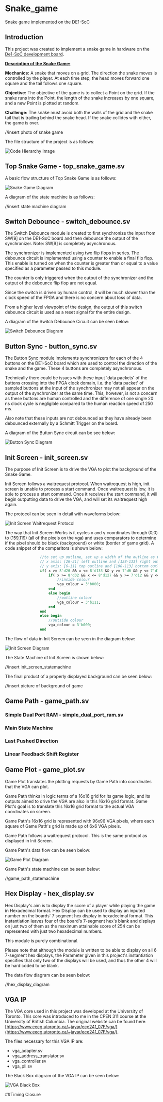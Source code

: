 # Snake_game
Snake game implemented on the DE1-SoC

## Introduction

This project was created to implement a snake game in hardware on the [De1-SoC development board](https://www.terasic.com.tw/cgi-bin/page/archive.pl?Language=English&CategoryNo=205&No=836&PartNo=1#contents).

**<ins>Description of the Snake Game:</ins>**

  **Mechanics:** A snake that moves on a grid. The direction the snake moves is controlled by the player. At each time step, the head moves forward one square and the tail follows one square. 

  **Objective:** The objective of the game is to collect a Point on the grid. If the snake runs into the Point, the length of the snake increases by one square, and a new Point is plotted at random.

  **Challenge:** The snake must avoid both the walls of the grid and the snake tail that is trailing behind the snake head. If the snake collides with either, the game is over.

  //insert photo of snake game

The file structure of the project is as follows:

![Code Hierarchy Image](supplemental/code_hierarchy.png)


## Top Snake Game - top_snake_game.sv

A basic flow structure of Top Snake Game is as follows:

![Snake Game Diagram](supplemental/snake_game_diagram.png)

A diagram of the state machine is as follows:

//insert state machine diagram

## Switch Debounce - switch_debounce.sv

The Switch Debounce module is created to first synchronize the input from SW[9] on the DE1-SoC board and then debounce the output of the synchronizer. Note: SW[9] is completely asynchronous.

The synchronizer is implemented using two flip flops in series. The debounce circuit is implemented using a counter to enable a final flip flop. This enable is turned on when the counter is greater than or equal to a value specified as a parameter passed to this module.

The counter is only triggered when the output of the synchronizer and the output of the debounce flip flop are not equal. 

Since the switch is driven by human control, it will be much slower than the clock speed of the FPGA and there is no concern about loss of data. 

From a higher level viewpoint of the design, the output of this switch debounce circuit is used as a reset signal for the entire design.

A diagram of the Switch Debounce Circuit can be seen below:

![Switch Debounce Diagram](supplemental/switch_debounce_diagram.png)

## Button Sync - button_sync.sv

The Button Sync module implements synchronizers for each of the 4 buttons on the DE1-SoC board which are used to control the direction of the snake and the game. These 4 buttons are completely asynchronous. 

Technically there could be issues with these input 'data packets' of the buttons crossing into the FPGA clock domain, i.e. the 'data packet' of sampled buttons at the input of the synchronizer may not all appear on the output of the synchronizer at the same time. This, however, is not a concern as these buttons are human controlled and the difference of one single 20 ns clock cycle is negligible compared to the human reaction speed of 250 ms.

Also note that these inputs are not debounced as they have already been debounced externally by a Schmitt Trigger on the board.

A diagram of the Button Sync circuit can be see below:

![Button Sync Diagram](supplemental/button_sync_diagram.png)

## Init Screen - init_screen.sv

The purpose of Init Screen is to drive the VGA to plot the background of the Snake Game.

Init Screen follows a waitrequest protocol. When waitrequest is high, init screen is unable to process a start command. Once waitrequest is low, it is able to process a start command. Once it receives the start command, it will begin outputting data to drive the VGA, and will set its waitrequest high again.

The protocol can be seen in detail with waveforms below:

![Init Screen Waitrequest Protocol](supplemental/init_screen_waitreq.PNG)

The way that Init Screen Works is it cycles x and y coordinates through (0,0) to (159,119) (all of the pixels on the vga) and uses comparators to determine if the pixel should be black (background) or white (border of game grid). A code snippet of the comparitors is shown below:

```systemverilog
                //to set up outline, set up a width of the outline as 6 pixels
                // x axis: [26-31] left outline and [128-133] right outline
                // y axis: [6-11] top outline and [108-113] bottom outline
                if( x >= 8'd26 && x <= 8'd133 && y >= 7'd6 && y <= 7'd113) begin
                    if( x >= 8'd32 && x <= 8'd127 && y >= 7'd12 && y <= 7'd107) begin
                        //inside colour
                        vga_colour = 3'b000;
                    end
                    else begin
                        //outline colour
                        vga_colour = 3'b111;
                    end
                end
                else begin
                    //outside colour
                    vga_colour = 3'b000;
                end
```

The flow of data in Init Screen can be seen in the diagram below:

![Init Screen Diagram](supplemental/init_screen_diagram.png)

The State Machine of Init Screen is shown below:

//insert init_screen_statemachine

The final product of a properly displayed background can be seen below:

//insert picture of background of game

## Game Path - game_path.sv

### Simple Dual Port RAM - simple_dual_port_ram.sv

### Main State Machine

### Last Pushed Direction

### Linear Feedback Shift Register

## Game Plot - game_plot.sv

Game Plot translates the plotting requests by Game Path into coordinates that the VGA can plot.

Game Path thinks in logic terms of a 16x16 grid for its game logic, and its outputs aimed to drive the VGA are also in this 16x16 grid format. Game Plot's goal is to translate this 16x16 grid format to the actual VGA coordinates on screen.

Game Path's 16x16 grid is represented with 96x96 VGA pixels, where each square of Game Path's grid is made up of 6x6 VGA pixels.

Game Path follows a waitrequest protocol. This is the same protocol as displayed in Init Screen.

Game Path's data flow can be seen below:

![Game Plot Diagram](supplemental/game_plot_diagram.png)

Game Path's state machine can be seen below:

//game_path_statemachine

## Hex Display - hex_display.sv

Hex Display's aim is to display the score of a player while playing the game in Hexadecimal format. Hex Display can be used to display an inputed number on the boards' 7 segment hex display in hexadecimal format. This instantiation leaves four of the board's 7-segment hex's blank and displays on just two of them as the maximum attainable score of 254 can be represented with just two hexadecimal numbers.

This module is purely combinational.

Please note that although the module is written to be able to display on all 6 7-segment hex displays, the Parameter given in this project's instantiation specifies that only two of the displays will be used, and thus the other 4 will be hard coded to be blank.

The data flow diagram can be seen below:

//hex_display_diagram

## VGA IP

The VGA core used in this project was developed at the University of Toronto. This core was introduced to me in the CPEN 311 course at the University of British Columbia. The original website can be found here: [https://www.eecg.utoronto.ca/~jayar/ece241_07F/vga/](https://www.eecg.utoronto.ca/~jayar/ece241_07F/vga/).

The files necessary for this VGA IP are:
- vga_adapter.sv
- vga_address_translator.sv
- vga_controller.sv
- vga_pll.sv

The Black Box diagram of the VGA IP can be seen below:

![VGA Black Box](supplemental/VGA_blackbox.PNG)


##Timing Closure



